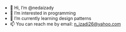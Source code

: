 - 👋 Hi, I’m @nedaizady
- 👀 I’m interested in programming
- 🌱 I’m currently learning design patterns
- 📫 You can reach me by email: n_izadi26@yahoo.com

<!---
nedaizady/nedaizady is a ✨ special ✨ repository because its `README.md` (this file) appears on your GitHub profile.
You can click the Preview link to take a look at your changes.
--->
